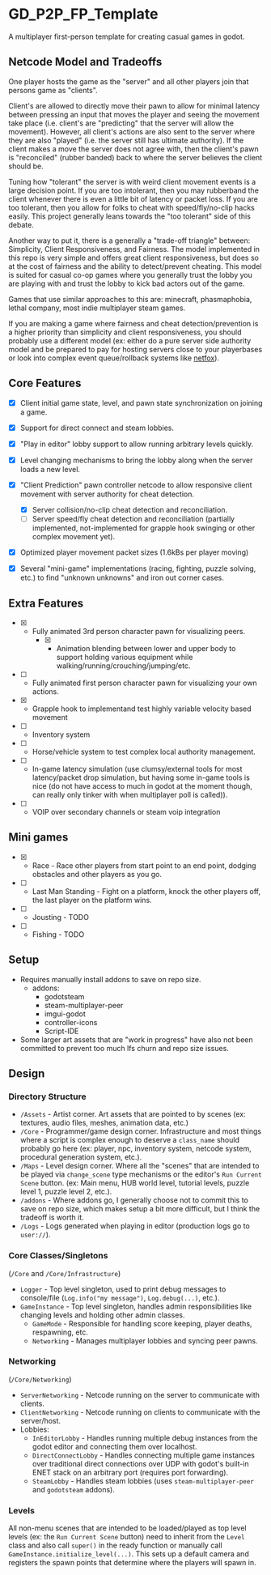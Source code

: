 # GD_P2P_FP_Template
A multiplayer first-person template for creating casual games in godot.


## Netcode Model and Tradeoffs
One player hosts the game as the "server" and all other players join that persons game as "clients".

Client's are allowed to directly move their pawn to allow for minimal latency between pressing an input that moves the player and seeing the movement take place (i.e. client's are "predicting" that the server will allow the movement). However, all client's actions are also sent to the server where they are also "played" (i.e. the server still has ultimate authority). If the client makes a move the server does not agree with, then the client's pawn is "reconciled" (rubber banded) back to where the server believes the client should be.

Tuning how "tolerant" the server is with weird client movement events is a large decision point. If you are too intolerant, then you may rubberband the client whenever there is even a little bit of latency or packet loss. If you are too tolerant, then you allow for folks to cheat with speed/fly/no-clip hacks easily. This project generally leans towards the "too tolerant" side of this debate.

Another way to put it, there is a generally a "trade-off triangle" between: Simplicity, Client Responsiveness, and Fairness. The model implemented in this repo is very simple and offers great client responsiveness, but does so at the cost of fairness and the ability to detect/prevent cheating. This model is suited for casual co-op games where you generally trust the lobby you are playing with and trust the lobby to kick bad actors out of the game.

Games that use similar approaches to this are: minecraft, phasmaphobia, lethal company, most indie multiplayer steam games.

If you are making a game where fairness and cheat detection/prevention is a higher priority than simplicity and client responsiveness, you should probably use a different model (ex: either do a pure server side authority model and be prepared to pay for hosting servers close to your playerbases or look into complex event queue/rollback systems like [netfox](https://github.com/foxssake/netfox)).


## Core Features
- [x] Client initial game state, level, and pawn state synchronization on joining a game.
- [x] Support for direct connect and steam lobbies.
- [x] "Play in editor" lobby support to allow running arbitrary levels quickly.
- [x] Level changing mechanisms to bring the lobby along when the server loads a new level.
- [x] "Client Prediction" pawn controller netcode to allow responsive client movement with server authority for cheat detection.
	- [x] Server collision/no-clip cheat detection and reconciliation.
	- [ ] Server speed/fly cheat detection and reconciliation (partially implemented, not-implemented for grapple hook swinging or other complex movement yet).
- [x] Optimized player movement packet sizes (1.6kBs per player moving)
- [x] Several "mini-game" implementations (racing, fighting, puzzle solving, etc.) to find "unknown unknowns" and iron out corner cases.


## Extra Features
- [x] - Fully animated 3rd person character pawn for visualizing peers.
	- [x] - Animation blending between lower and upper body to support holding various equipment while walking/running/crouching/jumping/etc.
- [ ] - Fully animated first person character pawn for visualizing your own actions.
- [x] - Grapple hook to implementand test highly variable velocity based movement
- [ ] - Inventory system
- [ ] - Horse/vehicle system to test complex local authority management.
- [ ] - In-game latency simulation (use clumsy/external tools for most latency/packet drop simulation, but having some in-game tools is nice (do not have access to much in godot at the moment though, can really only tinker with when multiplayer poll is called)).
- [ ] - VOIP over secondary channels or steam voip integration


## Mini games
- [x] - Race - Race other players from start point to an end point, dodging obstacles and other players
as you go.
- [ ] - Last Man Standing - Fight on a platform, knock the other players off, the last player on the
platform wins.
- [ ] - Jousting - TODO
- [ ] - Fishing - TODO

## Setup
* Requires manually install addons to save on repo size.
  * addons:
	* godotsteam
	* steam-multiplayer-peer
	* imgui-godot
	* controller-icons
	* Script-IDE
* Some larger art assets that are "work in progress" have also not been committed to prevent too much lfs churn and repo size issues.


## Design
### Directory Structure
* `/Assets` - Artist corner. Art assets that are pointed to by scenes (ex: textures, audio files, meshes, animation data, etc.)
* `/Core` - Programmer/game design corner. Infrastructure and most things where a script is complex enough to deserve a `class_name` should probably go here (ex: player, npc, inventory system, netcode system, procedural generation system, etc.).
* `/Maps` - Level design corner. Where all the "scenes" that are intended to be played via `change_scene` type mechanisms or the editor's `Run Current Scene` button. (ex: Main menu, HUB world level, tutorial levels, puzzle level 1, puzzle level 2, etc.).
* `/addons` - Where addons go, I generally choose not to commit this to save on repo size, which makes setup a bit more difficult, but I think the tradeoff is worth it.
* `/Logs` - Logs generated when playing in editor (production logs go to `user://`).

### Core Classes/Singletons
(`/Core` and `/Core/Infrastructure`)
* `Logger` - Top level singleton, used to print debug messages to console/file (`Log.info("my message")`, `Log.debug(...)`, etc.).
* `GameInstance` - Top level singleton, handles admin responsibilities like changing levels and holding other admin classes.
  * `GameMode` - Responsible for handling score keeping, player deaths, respawning, etc.
  * `Networking` - Manages multiplayer lobbies and syncing peer pawns.

### Networking
(`/Core/Networking`)
* `ServerNetworking` - Netcode running on the server to communicate with clients.
* `ClientNetworking` - Netcode running on clients to communicate with the server/host.
* Lobbies:
  * `InEditorLobby` - Handles running multiple debug instances from the godot editor and connecting them over localhost.
  * `DirectConnectLobby` - Handles connecting multiple game instances over traditional direct connections over UDP with godot's built-in ENET stack on an arbitrary port (requires port forwarding).
  * `SteamLobby` - Handles steam lobbies (uses `steam-multiplayer-peer` and `godotsteam` addons).

### Levels
All non-menu scenes that are intended to be loaded/played as top level levels (ex: the `Run Current Scene` button) need to inherit from the `Level` class and also call `super()` in the ready function or manually call `GameInstance.initialize_level(...)`. This sets up a default camera and registers the spawn points that determine where the players will spawn in.
